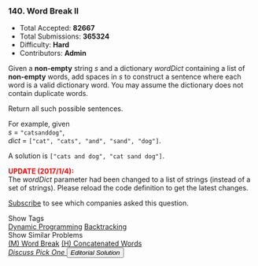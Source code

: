  <h3> 140. Word Break II </h3> 
 <ul> <li>Total Accepted: <strong>82667</strong></li> <li>Total Submissions: <strong>365324</strong></li> <div class="newline-control hide"/> <li>Difficulty: <strong>Hard</strong></li> <li>Contributors: <strong> Admin </strong> </li> </ul> 

<p/><p>&#13;
Given a
<b>non-empty</b> string
<i>s</i> and a dictionary
<i>wordDict</i> containing a list of
<b>non-empty</b> words, add spaces in
<i>s</i> to construct a sentence where each word is a valid dictionary word. You may assume the dictionary does not contain duplicate words.&#13;
</p>&#13;
&#13;
<p>&#13;
Return all such possible sentences.&#13;
</p>&#13;
&#13;
<p>&#13;
For example, given<br/>&#13;
<i>s</i> =
<code>"catsanddog"</code>,<br/>&#13;
<i>dict</i> =
<code>["cat", "cats", "and", "sand", "dog"]</code>.&#13;
</p>&#13;
&#13;
<p>&#13;
A solution is
<code>["cats and dog", "cat sand dog"]</code>.&#13;
</p>&#13;
&#13;
<p>&#13;
<b><font color="red">UPDATE (2017/1/4):</font></b><br/>&#13;
The
<i>wordDict</i> parameter had been changed to a list of strings (instead of a set of strings). Please reload the code definition to get the latest changes.&#13;
</p>
<div>
<p><a href="/subscribe/">Subscribe</a> to see which companies asked this question.</p>
</div>
<div>
<div id="tags" class="btn btn-xs btn-warning">Show Tags</div>
<span class="hidebutton">
<a class="btn btn-xs btn-primary" href="/tag/dynamic-programming/">Dynamic Programming</a>
<a class="btn btn-xs btn-primary" href="/tag/backtracking/">Backtracking</a>
</span>
</div>
<div>
<div id="similar" class="btn btn-xs btn-warning">Show Similar Problems</div>
<span class="hidebutton">
<a class="btn btn-xs btn-primary" href="/problems/word-break/"> (M) Word Break</a>
<a class="btn btn-xs btn-primary" href="/problems/concatenated-words/"> (H) Concatenated Words</a>
</span>
</div>
      
    

<a href="https://discuss.leetcode.com/category/148" target="_blank" onclick="ga('send', 'event', 'discuss', 'click', 'word-break-ii');" class="icon-btn">
<i class="fa fa-commenting-o" aria-hidden="true"/>Discuss
</a>
<a href="/problems/random-one-question/" onclick="ga('send', 'event', 'pick-one-detail', 'click');" class="icon-btn">
<i class="fa fa-random" aria-hidden="true"/>Pick One
</a>
<button type="button" class="icon-btn disabled" data-toggle="tooltip" data-placement="top" title="Not available yet, please check back later.">
<i class="fa fa-book" aria-hidden="true"/>Editorial Solution
</button>
    
    
  

